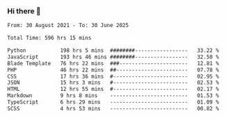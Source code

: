 ### Hi there 👋

<!--
**dominoto/dominoto** is a ✨ _special_ ✨ repository because its `README.md` (this file) appears on your GitHub profile.

Here are some ideas to get you started:

- 🔭 I’m currently working on ...
- 🌱 I’m currently learning ...
- 👯 I’m looking to collaborate on ...
- 🤔 I’m looking for help with ...
- 💬 Ask me about ...
- 📫 How to reach me: ...
- 😄 Pronouns: ...
- ⚡ Fun fact: ...
-->
<!--START_SECTION:waka-->

```txt
From: 30 August 2021 - To: 30 June 2025

Total Time: 596 hrs 15 mins

Python           198 hrs 5 mins  ########-----------------   33.22 %
JavaScript       193 hrs 46 mins ########-----------------   32.50 %
Blade Template   76 hrs 22 mins  ###----------------------   12.81 %
PHP              46 hrs 22 mins  ##-----------------------   07.78 %
CSS              17 hrs 36 mins  #------------------------   02.95 %
JSON             15 hrs 3 mins   #------------------------   02.53 %
HTML             12 hrs 55 mins  #------------------------   02.17 %
Markdown         9 hrs 8 mins    -------------------------   01.53 %
TypeScript       6 hrs 29 mins   -------------------------   01.09 %
SCSS             4 hrs 53 mins   -------------------------   00.82 %
```

<!--END_SECTION:waka-->
